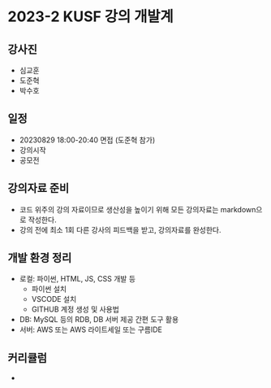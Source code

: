 # 2023-2 KUSF 강의 개발계

## 강사진
- 심교훈
- 도준혁
- 박수호

## 일정
- 20230829 18:00-20:40 면접 (도준혁 참가)
- 강의시작
- 공모전

## 강의자료 준비
- 코드 위주의 강의 자료이므로 생산성을 높이기 위해 모든 강의자료는 markdown으로 작성한다.
- 강의 전에 최소 1회 다른 강사의 피드백을 받고, 강의자료를 완성한다.

## 개발 환경 정리
- 로컬: 파이썬, HTML, JS, CSS 개발 등
  - 파이썬 설치
  - VSCODE 설치
  - GITHUB 계정 생성 및 사용법
- DB: MySQL 등의 RDB, DB 서버 제공 간편 도구 활용
- 서버: AWS 또는 AWS 라이트세일 또는 구름IDE

## 커리큘럼
- 
